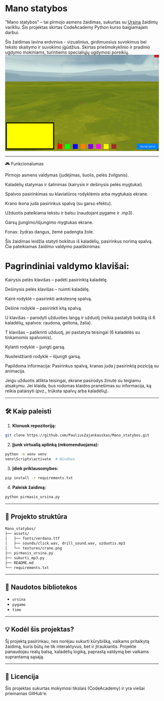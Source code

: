 
# Mano statybos

"Mano statybos" – tai pirmojo asmens žaidimas, sukurtas su [Ursina](https://www.ursinaengine.org/) žaidimų varikliu. Šis projektas skirtas CodeAcademy Python kurso baigiamajam darbui.

Šis žaidimas lavina erdvinius - vizualinius, girdimuosius suvokimus bei teksto skaitymo ir suvokimo įgūdžius. Skirtas priešmokyklinio ir pradinio ugdymo mokiniams, turintiems specialiųjų ugdymosi poreikių.
![Žaidimo GIF](assets/gameplay_animation.gif)



---

🎮 Funkcionalumas

Pirmojo asmens valdymas (judėjimas, šuolis, pelės žvilgsnis).

Kaladėlių statymas ir šalinimas (kairysis ir dešinysis pelės mygtukai).

Spalvos pasirinkimas su klaviatūros rodyklėmis arba mygtukais ekrane.

Krano ikona juda pasirinkus spalvą (su garso efektu).

Užduotis pateikiama tekstu ir balsu (naudojant pygame ir .mp3).

Garsų įjungimo/išjungimo mygtukas ekrane.

Fonas: žydras dangus, žemė padengta žole.

Šis žaidimas leidžia statyti bokštus iš kaladėlių, pasirinkus norimą spalvą. Čia pateikiamas žaidimo valdymo paaiškinimas:





# Pagrindiniai valdymo klavišai:

Kairysis pelės klavišas – padėti pasirinktą kaladėlę.

Dešinysis pelės klavišas – nuimti kaladėlę.

Kairė rodyklė – pasirinkti ankstesnę spalvą.

Dešinė rodyklė – pasirinkti kitą spalvą.

U klavišas – parodyti užduoties langą ir užduotį (reikia pastatyti bokštą iš 6 kaladėlių, spalvos: raudona, geltona, žalia).

T klavišas – patikrinti užduotį, jei pastatyta teisingai (6 kaladėlės su tinkamomis spalvomis).

Kylanti rodyklė – įjungti garsą.

Nusileidžianti rodyklė – išjungti garsą.

Papildoma informacija:
Pasirinkus spalvą, kranas juda į pasirinktą poziciją su animacija.

Jeigu užduotis atlikta teisingai, ekrane pasirodys žinutė su teigiamu atsakymu. Jei klaida, bus rodomas klaidos pranešimas su informacija, ką reikia pataisyti (pvz., trūksta spalvų arba kaladėlių).

---

## 🛠️ Kaip paleisti

1. **Klonuok repozitoriją:**
```bash
git clone https://github.com/PauliusZajankauskas/Mano_statybos.git
```

2. **Įjunk virtualią aplinką (rekomenduojama):**
```bash
python -m venv venv
venv\Scripts\activate  # Windows
```

3. **Įdiek priklausomybes:**
```bash
pip install -r requirements.txt
```

4. **Paleisk žaidimą:**
```bash
python pirmasis_ursina.py
```

---

## 📂 Projekto struktūra
```
Mano_statybos/
├── assets/
│   ├── fonts/verdana.ttf
│   ├── sounds/click.wav, drill_sound.wav, uzduotis.mp3
│   └── textures/crane.png
├── pirmasis_ursina.py
├── sukurti_mp3.py
├── README.md
└── requirements.txt
```

---

## 🧠 Naudotos bibliotekos
- `ursina`
- `pygame`
- `time`

---

## 💡 Kodėl šis projektas?
Šį projektą pasirinkau, nes norėjau sukurti kūrybišką, vaikams pritaikytą žaidimą, kuris būtų ne tik interaktyvus, bet ir įtraukiantis. Projekte panaudojau realų balsą, kaladėlių logiką, paprastą valdymą bei vaikams suprantamą sąsają.

---

## 📜 Licencija
Šis projektas sukurtas mokymosi tikslais (CodeAcademy) ir yra viešai prieinamas GitHub'e.
